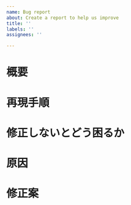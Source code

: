```yaml
---
name: Bug report
about: Create a report to help us improve
title: ''
labels: ''
assignees: ''

---
```


# 概要
# 再現手順
# 修正しないとどう困るか
# 原因
# 修正案
